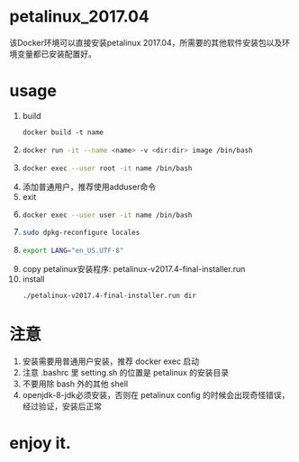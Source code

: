 # petalinux_2017.04
该Docker环境可以直接安装petalinux 2017.04，所需要的其他软件安装包以及环境变量都已安装配置好。

# usage
1. build
    ```dockerfile
    docker build -t name
    ```
2. 
    ```bash
    docker run -it --name <name> -v <dir:dir> image /bin/bash
    ```
2. 
    ```bash
    docker exec --user root -it name /bin/bash
    ```
4. 添加普通用户，推荐使用adduser命令
5. exit
6. 
    ```bash
    docker exec --user user -it name /bin/bash
    ```
5. 
    ```bash
    sudo dpkg-reconfigure locales
    ```
6. 
    ```bash
    export LANG="en_US.UTF-8"
    ```
4. copy petalinux安装程序: petalinux-v2017.4-final-installer.run
5. install
    ```bash
    ./petalinux-v2017.4-final-installer.run dir
    ```
# 注意
1. 安装需要用普通用户安装，推荐 docker exec 启动
2. 注意 .bashrc 里 setting.sh 的位置是 petalinux 的安装目录
3. 不要用除 bash 外的其他 shell
4. openjdk-8-jdk必须安装，否则在 petalinux config 的时候会出现奇怪错误，经过验证，安装后正常

# enjoy it.
